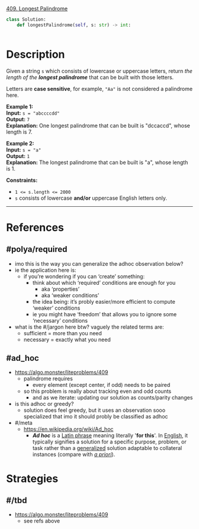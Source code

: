 [409. Longest Palindrome](https://leetcode.com/problems/longest-palindrome/)

```python
class Solution:
    def longestPalindrome(self, s: str) -> int:
        
```

# Description

Given a string `s` which consists of lowercase or uppercase letters, return _the length of the **longest palindrome**_ that can be built with those letters.

Letters are **case sensitive**, for example, `"Aa"` is not considered a palindrome here.

**Example 1:**  
**Input:** `s = "abccccdd"`  
**Output:** `7`  
**Explanation:** One longest palindrome that can be built is "dccaccd", whose length is 7.

**Example 2:**  
**Input:** `s = "a"`  
**Output:** `1`  
**Explanation:** The longest palindrome that can be built is "a", whose length is 1.

**Constraints:**
- `1 <= s.length <= 2000`
- `s` consists of lowercase **and/or** uppercase English letters only.

---


# References


## #polya/required

- imo this is the way you can generalize the adhoc observation below?
- ie the application here is:
	- if you’re wondering if you can ‘create’ something:
		- think about which ‘required’ conditions are enough for you
			- aka ‘properties’
			- aka ‘weaker conditions’
		- the idea being: it’s probly easier/more efficient to compute ‘weaker’ conditions
		- ie you might have ‘freedom’ that allows you to ignore some ‘necessary’ conditions
- what is the #/jargon here btw? vaguely the related terms are:
	- sufficient = more than you need
	- necessary = exactly what you need


## #ad_hoc 
- https://algo.monster/liteproblems/409
	- palindrome requires
		- every element (except center, if odd) needs to be paired
	- so this problem is really about tracking even and odd counts
		- and as we iterate: updating our solution as counts/parity changes
- is this adhoc or greedy?
	- solution does feel greedy, but it uses an observation sooo specialized that imo it should probly be classified as adhoc
- #/meta 
	- https://en.wikipedia.org/wiki/Ad_hoc
		- _**Ad hoc**_ is a [Latin phrase](https://en.wikipedia.org/wiki/List_of_Latin_phrases "List of Latin phrases") meaning literally '**for this**'. In [English](https://en.wikipedia.org/wiki/English_language "English language"), it typically signifies a solution for a specific purpose, problem, or task rather than a [generalized](https://en.wikipedia.org/wiki/Generalization "Generalization") solution adaptable to collateral instances (compare with _[a priori](https://en.wikipedia.org/wiki/A_priori_and_a_posteriori "A priori and a posteriori")_).



# Strategies

## #/tbd 
- https://algo.monster/liteproblems/409
	- see refs above